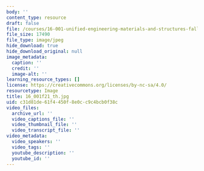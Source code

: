```yaml
---
body: ''
content_type: resource
draft: false
file: /courses/16-001-unified-engineering-materials-and-structures-fall-2021/16_001f21_th.jpg
file_size: 17490
file_type: image/jpeg
hide_download: true
hide_download_original: null
image_metadata:
  caption: ''
  credit: ''
  image-alt: ''
learning_resource_types: []
license: https://creativecommons.org/licenses/by-nc-sa/4.0/
resourcetype: Image
title: 16_001f21_th.jpg
uid: c31d81de-61f4-450f-8e0c-c9c4bcb0f38c
video_files:
  archive_url: ''
  video_captions_file: ''
  video_thumbnail_file: ''
  video_transcript_file: ''
video_metadata:
  video_speakers: ''
  video_tags: ''
  youtube_description: ''
  youtube_id: ''
---
```

